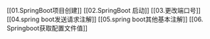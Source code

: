 [[01.SpringBoot项目创建]]
[[02.SpringBoot 启动]]
[[03.更改端口号]]
[[04.spring boot发送请求注解]]
[[05.spring boot其他基本注解]]
[[06. Springboot获取配置文件值]]